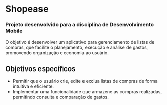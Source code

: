 # Shopease
### Projeto desenvolvido para a disciplina de Desenvolvimento Mobile
O objetivo é desenvolver um aplicativo para gerenciamento de listas de compras, que facilite o planejamento, execução e análise de gastos, promovendo organização e economia ao usuário.
<br>

## Objetivos específicos

- Permitir que o usuário crie, edite e exclua listas de compras de forma intuitiva e eficiente.
- Implementar uma funcionalidade que armazene as compras realizadas, permitindo consulta e comparação de gastos.
##
